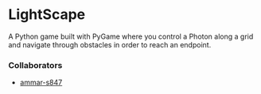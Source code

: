 # LightScape
A Python game built with PyGame where you control a Photon along a grid and navigate through obstacles in order to reach an endpoint.

### Collaborators
* <a href="https://github.com/ammar-s847">ammar-s847</a>